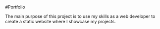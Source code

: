 #Portfolio

The main purpose of this project is to use my skills as a web developer to create a static website where I showcase my projects.
